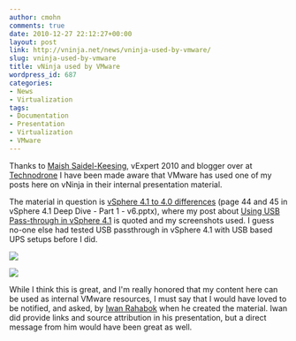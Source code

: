 ```yaml
---
author: cmohn
comments: true
date: 2010-12-27 22:12:27+00:00
layout: post
link: http://vninja.net/news/vninja-used-by-vmware/
slug: vninja-used-by-vmware
title: vNinja used by VMware
wordpress_id: 687
categories:
- News
- Virtualization
tags:
- Documentation
- Presentation
- Virtualization
- VMware
---
```


Thanks to [Maish Saidel-Keesing](http://twitter.com/maishsk), vExpert 2010 and blogger over at [Technodrone](http://technodrone.blogspot.com/) I have been made aware that VMware has used one of my posts here on vNinja in their internal presentation material.

The material in question is [vSphere 4.1 to 4.0 differences](http://communities.vmware.com/docs/DOC-13450) (page 44 and 45 in vSphere 4.1 Deep Dive - Part 1 - v6.pptx), where my post about [Using USB Pass-through in vSphere 4.1](http://vninja.net/virtualization/using-usb-pass-through-in-vsphere-4-1/) is quoted and my screenshots used. I guess no-one else had tested USB passthrough in vSphere 4.1 with USB based UPS setups before I did.

[![](http://vninja.net/wordpress/wp-content/uploads/2010/12/vNinja-vSphere-4.1-Deep-Dive-Part-1-v6-page-44-300x227.png)](http://vninja.net/wordpress/wp-content/uploads/2010/12/vNinja-vSphere-4.1-Deep-Dive-Part-1-v6-page-44.png)

[![](http://vninja.net/wordpress/wp-content/uploads/2010/12/vNinja-vSphere-4.1-Deep-Dive-Part-1-v6-page-44-300x227.png)](http://vninja.net/wordpress/wp-content/uploads/2010/12/vNinja-vSphere-4.1-Deep-Dive-Part-1-v6-page-44.png)

While I think this is great, and I'm really honored that my content here can be used as internal VMware resources, I must say that I would have loved to be notified, and asked, by [Iwan Rahabok](http://virtual-red-dot.blogspot.com/) when he created the material. Iwan did provide links and source attribution in his presentation, but a direct message from him would have been great as well.


